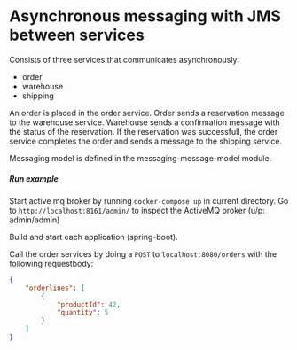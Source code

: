 # Asynchronous messaging with JMS between services

Consists of three services that communicates asynchronously:
- order
- warehouse
- shipping

An order is placed in the order service. Order sends a reservation message to the warehouse service.
Warehouse sends a confirmation message with the status of the reservation. 
If the reservation was successfull, the order service
completes the order and sends a message to the shipping service.

Messaging model is defined in the messaging-message-model module.

##### Run example
Start active mq broker by running `docker-compose up` in current directory.
Go to `http://localhost:8161/admin/` to inspect the ActiveMQ broker (u/p: admin/admin)

Build and start each application (spring-boot). 

Call the order services by doing a `POST` to `localhost:8080/orders` with the following requestbody:
```json
{
    "orderlines": [
        {
            "productId": 42,
            "quantity": 5
        }
    ]
}
``` 
